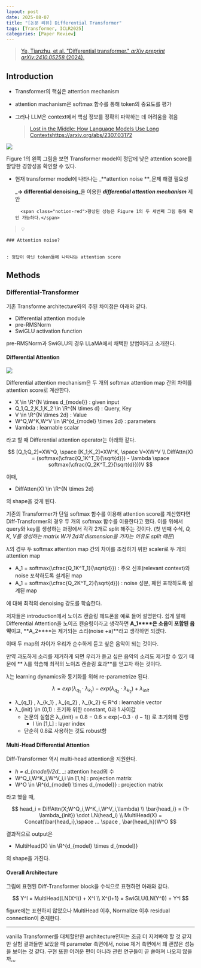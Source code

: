 ```yaml
---
layout: post
date: 2025-08-07
title: "[논문 리뷰] Differential Transformer"
tags: [Transformer, ICLR2025]
categories: [Paper Review]
---
```


> [Ye, Tianzhu, et al. "Differential transformer." ](https://arxiv.org/abs/2410.05258)[_arXiv preprint arXiv:2410.05258_](https://arxiv.org/abs/2410.05258)[ (2024).](https://arxiv.org/abs/2410.05258)



## Introduction

- Transformer의 핵심은 attention mechanism
- attention machanism은 softmax 함수를 통해 token의 중요도를 평가
- 그러나 LLM은 context에서 핵심 정보를 정확히 파악하는 데 어려움을 겪음

	> [Lost in the Middle: How Language Models Use Long Contextshttps://arxiv.org/abs/2307.03172](https://arxiv.org/abs/2307.03172)


![](https://prod-files-secure.s3.us-west-2.amazonaws.com/542b861c-36a8-4051-84e5-8804b6728dba/9083ea56-691a-4752-ae26-47f403431ac8/image.png?X-Amz-Algorithm=AWS4-HMAC-SHA256&X-Amz-Content-Sha256=UNSIGNED-PAYLOAD&X-Amz-Credential=ASIAZI2LB4665LCBCUJO%2F20250813%2Fus-west-2%2Fs3%2Faws4_request&X-Amz-Date=20250813T034330Z&X-Amz-Expires=3600&X-Amz-Security-Token=IQoJb3JpZ2luX2VjENz%2F%2F%2F%2F%2F%2F%2F%2F%2F%2FwEaCXVzLXdlc3QtMiJHMEUCIC6QaGRLgua51Tkzwwzj09ogBYQCQzxap0irhW7QV7ZtAiEAwKS2CrwaTOK0adJvvKEgnYC7tW7gAKH988EXSKmycnIq%2FwMIJRAAGgw2Mzc0MjMxODM4MDUiDJWphkElxOpvKDJ6dSrcAw9SWLCF2FVZ6VR5dJoF5CSs5qBpSlxoi5H4i3aCN8y5Q47sElorRYdB0QpbI4J8WKevheS89pgFa6YSQ6HV8JAE0gj91%2Btq0edyeim7ppzP%2FVMvBRsCdBDvbPgyIQdJYK%2Bv6pU%2FrEvu4OH6qqLfNUAjwdjC5bHHYJdwp9gu5By%2FR1%2Fz6cfRmgJjGYQHOTpdFn5KRmfY294sL8b9mf4w6JmcVcR5YNUo5cmCLEik7xEZMkrEusMjRJzVw1n7exmfCN2wh8RKAmh5Yh49bWwHJPiG3zDSBdeiHUl0Av25wUN0oRsS2j9tsqXcHvdv69G55e%2FiZFAhvtTqUohHEu66WW3nhFdNKOnr867cAbS0iDQ3tl4KR6IpKKU6D1TWDXXiRMTqQkmcOIpeKK6XiRwrhawo9FOfybBjinpv3UpIY9xCALb3c93yIDIL%2Fg4YuO4oM32UnLzouLkVV%2BuqnoHumlHxepnf10stD7mzw0FmhXf7D5aBmC0UfO62uWgrlQFJff4G1gy9pLeB7jH4ZF5gpXuo46G2v0HzUbxFVmvzCT1wbwwoeLo1QUX1dxemHRxNdMC7kZF8iqvJPzEIl%2FJKup52KBATMiyxvPF3iqaopDfdr2bzM2S4Hjj%2Bm12dMNeS8MQGOqUB7udMxoxR2iDy3%2Fe6%2FZhe9ahgLcKVYasbndTr%2FLQJRAHGGRb5ilKug91S7eS8JKvMs11uQAuuzxUmkdpKzQPMJ0VtyE4NINEGl%2BW39GS8KKEsKTyWAgTHm1uOEtUQZXqTTWkusggV4%2F4U%2BwVrhMYxnzy1h6aNXTAJf2ivFhJgupUvypsFh1VBUan%2FgKwBDrb1rtJghW5jEI4O7EoR43FqPHW3QLJf&X-Amz-Signature=198aa9f41bbb7c42f88787cdf1f45a615bb7d6feefe8b64d39025afec758fbfc&X-Amz-SignedHeaders=host&x-amz-checksum-mode=ENABLED&x-id=GetObject)


Figure 1의 왼쪽 그림을 보면 Transformer model이 정답에 낮은 attention score를 할당한 경향성을 확인할 수 있다.

- 현재 transformer model에 나타나는 _**attention noise **_문제 해결 필요성

	_**→ differential denoising**_을 이용한 _**differential attention mechanism**_ 제안


		<span class="notion-red">향상된 성능은 Figure 1의 두 세번째 그림 통해 확인 가능하다.</span>


> 💡 


	### Attention noise?


	: 정답이 아닌 token들에 나타나는 attention score



## Methods



### Differential-Transformer


기존 Transforme architecture와의 주된 차이점은 아래와 같다.

- Differential attention module
- pre-RMSNorm
- SwiGLU activation function

pre-RMSNorm과 SwiGLU의 경우 LLaMA에서 채택한 방법이라고 소개한다.



#### Differential Attention


![](https://prod-files-secure.s3.us-west-2.amazonaws.com/542b861c-36a8-4051-84e5-8804b6728dba/116d70b2-1963-4810-9167-f4c7d8a06e8f/image.png?X-Amz-Algorithm=AWS4-HMAC-SHA256&X-Amz-Content-Sha256=UNSIGNED-PAYLOAD&X-Amz-Credential=ASIAZI2LB4665LCBCUJO%2F20250813%2Fus-west-2%2Fs3%2Faws4_request&X-Amz-Date=20250813T034330Z&X-Amz-Expires=3600&X-Amz-Security-Token=IQoJb3JpZ2luX2VjENz%2F%2F%2F%2F%2F%2F%2F%2F%2F%2FwEaCXVzLXdlc3QtMiJHMEUCIC6QaGRLgua51Tkzwwzj09ogBYQCQzxap0irhW7QV7ZtAiEAwKS2CrwaTOK0adJvvKEgnYC7tW7gAKH988EXSKmycnIq%2FwMIJRAAGgw2Mzc0MjMxODM4MDUiDJWphkElxOpvKDJ6dSrcAw9SWLCF2FVZ6VR5dJoF5CSs5qBpSlxoi5H4i3aCN8y5Q47sElorRYdB0QpbI4J8WKevheS89pgFa6YSQ6HV8JAE0gj91%2Btq0edyeim7ppzP%2FVMvBRsCdBDvbPgyIQdJYK%2Bv6pU%2FrEvu4OH6qqLfNUAjwdjC5bHHYJdwp9gu5By%2FR1%2Fz6cfRmgJjGYQHOTpdFn5KRmfY294sL8b9mf4w6JmcVcR5YNUo5cmCLEik7xEZMkrEusMjRJzVw1n7exmfCN2wh8RKAmh5Yh49bWwHJPiG3zDSBdeiHUl0Av25wUN0oRsS2j9tsqXcHvdv69G55e%2FiZFAhvtTqUohHEu66WW3nhFdNKOnr867cAbS0iDQ3tl4KR6IpKKU6D1TWDXXiRMTqQkmcOIpeKK6XiRwrhawo9FOfybBjinpv3UpIY9xCALb3c93yIDIL%2Fg4YuO4oM32UnLzouLkVV%2BuqnoHumlHxepnf10stD7mzw0FmhXf7D5aBmC0UfO62uWgrlQFJff4G1gy9pLeB7jH4ZF5gpXuo46G2v0HzUbxFVmvzCT1wbwwoeLo1QUX1dxemHRxNdMC7kZF8iqvJPzEIl%2FJKup52KBATMiyxvPF3iqaopDfdr2bzM2S4Hjj%2Bm12dMNeS8MQGOqUB7udMxoxR2iDy3%2Fe6%2FZhe9ahgLcKVYasbndTr%2FLQJRAHGGRb5ilKug91S7eS8JKvMs11uQAuuzxUmkdpKzQPMJ0VtyE4NINEGl%2BW39GS8KKEsKTyWAgTHm1uOEtUQZXqTTWkusggV4%2F4U%2BwVrhMYxnzy1h6aNXTAJf2ivFhJgupUvypsFh1VBUan%2FgKwBDrb1rtJghW5jEI4O7EoR43FqPHW3QLJf&X-Amz-Signature=8197df09cf74840d5086e92ef3ffd8e88be7b64f9368ffccbed55ffd3e49da88&X-Amz-SignedHeaders=host&x-amz-checksum-mode=ENABLED&x-id=GetObject)


Differential attention mechanism은 두 개의 softmax attention map 간의 차이를 attention score로 계산한다.

- X \in \R^{N \times d\_{model}} : given input
- Q\_1,Q\_2,K\_1,K\_2 \in \R^{N \times d} : Query, Key
- V \in \R^{N \times 2d} : Value
- W^Q,W^K,W^V \in \R^{d\_{model} \times 2d} : parameters
- \lambda : learnable scalar

라고 할 때 Differential attention operator는 아래와 같다.


$$
[Q_1;Q_2]=XW^Q, \space [K_1;K_2]=XW^K, \space V=XW^V \\
DiffAttn(X) = (softmax(\cfrac{Q_1K^T_1}{\sqrt{d}}) - \lambda \space softmax(\cfrac{Q_2K^T_2}{\sqrt{d}}))V
$$


이때,

- DiffAtten(X) \in \R^{N \times 2d}

의 shape을 갖게 된다.


기존의 Transformer가 단일 softmax 함수를 이용해 attention score를 계산했다면 Diff-Transformer의 경우 두 개의 softmax 함수를 이용한다고 했다. 이를 위해서 query와 key를 생성하는 과정에서 각각 2개로 split 해주는 것이다. <span class="notion-red">(첫 번째 수식, </span><span class="notion-red">_Q, K, V를 생성하는 matrix W가 2d의 dismension을 가지는 이유도 split 때문_</span><span class="notion-red">)</span>


 λ의 경우 두 softmax attention map 간의 차이를 조정하기 위한 scaler로 두 개의 attention map

- A\_1 = softmax(\cfrac{Q\_1K^T\_1}{\sqrt{d}}) : 주요 신호(relevant context)와 noise 포착하도록 설계된 map
- A\_1 = softmax(\cfrac{Q\_2K^T\_2}{\sqrt{d}}) : noise 성분, 패턴 포착하도록 설계된 map 

에 대해 최적의 denoising 강도를 학습한다.


저자들은 introduction에서 노이즈 캔슬링 헤드폰을 예로 들어 설명한다. 쉽게 말해 Differential Attention을 노이즈 캔슬링이라고 생각하면 **A\_1****은 소음이 포함된 음악**이고, **A\_2****는 제거되는 소리(noise +a)**라고 생각하면 되겠다. 


이때 두 map의 차이가 우리가 순수하게 듣고 싶은 음악이 되는 것이다. 


만약 과도하게 소리를 제거하게 되면 우리가 듣고 싶은 음악의 소리도 제거할 수 있기 때문에 ** λ를 학습해 최적의 노이즈 캔슬링 효과**를 얻고자 하는 것이다.


λ는 learning dynamics와 동기화를 위해 re-parametrize 된다.


$$
\lambda = exp(\lambda_{q_1} \cdot \lambda_{k_1}) - exp(\lambda_{q_2} \cdot \lambda_{k_2}) + \lambda_{init}
$$

- λ\_{q\_1} , λ\_{k\_1} , λ\_{q\_2} , λ\_{k\_2} ∈ R^d : learnable vector
- λ\_{init} \in (0,1) : 초기화 위한 constant, 0과 1 사이값
	- 논문의 실험은 λ\_{init} = 0.8 − 0.6 × exp(−0.3 · (l − 1)) 로 초기화해 진행
		- l \in [1,L] : layer index
	- 단순히 0.8로 사용하는 것도 robust함


#### **Multi-Head Differential Attention**


Diff-Transformer 역시 multi-head attention을 지원한다.

- _h = d\_{model}/2d__ _: attention head의 수
- W^Q\_i,W^K\_i,W^V\_i,i \in [1,h] : projection matrix
- W^O \in \R^{d\_{model} \times d\_{model}} : projection matrix

라고 했을 때,


$$
head_i = DiffAttn(X;W^Q_i,W^K_i,W^V_i,\lambda) \\
\bar{head_i} = (1-\lambda_{init}) \cdot LN(head_i) \\
MultiHead(X) = Concat(\bar{head_i},\space ... \space , \bar{head_h})W^O
$$


결과적으로 output은

- MultiHead(X) \in \R^{d\_{model} \times d\_{model}}

의 shape을 가진다.



#### Overall Architecture


그림에 표현된 Diff-Transformer block을 수식으로 표현하면 아래와 같다.


$$
Y^l = MultiHead(LN(X^l)) + X^l \\
X^{l+1} = SwiGLU(LN(Y^l)) + Y^l
$$


figure에는 표현하지 않았으나 MultiHead 이후, Normalize 이후 residual connection이 존재한다.


---


vanilla Transformer를 대체할만한 architecture인지는 조금 더 지켜봐야 할 것 같지만 실험 결과들만 보았을 때 parameter 측면에서, noise 제거 측면에서 꽤 괜찮은 성능을 보이는 것 같다. 구현 또한 어려운 편이 아니라 관련 연구들이 곧 쏟아져 나오지 않을까,,,

